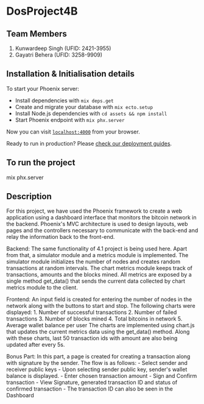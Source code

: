 # DosProject4B

## Team Members
1. Kunwardeep Singh (UFID: 2421-3955)
1. Gayatri Behera (UFID: 3258-9909)

## Installation & Initialisation details
To start your Phoenix server:

  * Install dependencies with `mix deps.get`
  * Create and migrate your database with `mix ecto.setup`
  * Install Node.js dependencies with `cd assets && npm install`
  * Start Phoenix endpoint with `mix phx.server`

Now you can visit [`localhost:4000`](http://localhost:4000) from your browser.

Ready to run in production? Please [check our deployment guides](https://hexdocs.pm/phoenix/deployment.html).

## To run the project
mix phx.server

## Description
For this project, we have used the Phoenix framework to create a web application using a dashboard interface that monitors the bitcoin network in the backend. Phoenix's MVC architecture is used to design layouts, web pages and the controllers necessary to communicate with the back-end and relay the information back to the front-end. 

Backend:
The same functionality of 4.1 project is being used here. Apart from that, a simulator module and a metrics module is implemented. The simulator module initializes the number of nodes and creates random transactions at random intervals. The chart metrics module keeps track of transactions, amounts and the blocks mined. All metrics are exposed by a single method get_data() that sends the current data collected by chart metrics module to the client.

Frontend:
An input field is created for entering the number of nodes in the network along with the buttons to start and stop. The following charts were displayed:
	1. Number of successful transactions
	2. Number of failed transactions
	3. Number of blocks mined
	4. Total bitcoins in network
	5. Average wallet balance per user
The charts are implemented using chart.js that updates the current metrics data using the get_data() method. Along with these charts, last 50 transaction ids with amount are also being updated after every 5s. 

Bonus Part:
In this part, a page is created for creating a transaction along with signature by the sender.
The flow is as follows:
	- Select sender and receiver public keys
	- Upon selecting sender public key, sender's wallet balance is displayed.
	- Enter chosen transaction amount
	- Sign and Confirm transaction
	- View Signature, generated transaction ID and status of confirmed transaction
	- The transaction ID can also be seen in the Dashboard
